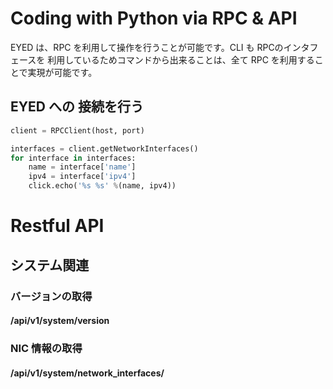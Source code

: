 # Coding with Python via RPC & API
  EYED は、RPC を利用して操作を行うことが可能です。CLI も RPCのインタフェースを
利用しているためコマンドから出来ることは、全て RPC を利用することで実現が可能です。

## EYED への 接続を行う
```python
client = RPCClient(host, port)

interfaces = client.getNetworkInterfaces()
for interface in interfaces:
	name = interface['name']
	ipv4 = interface['ipv4']
	click.echo('%s %s' %(name, ipv4))
```

# Restful API
## システム関連
### バージョンの取得
#### /api/v1/system/version

### NIC 情報の取得
#### /api/v1/system/network_interfaces/



